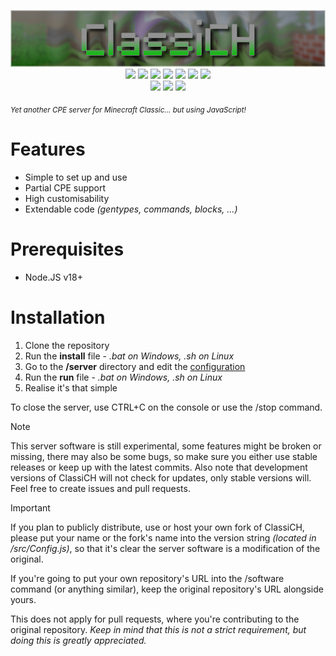 <p align="center">
  <a href="#"><img src="https://raw.githubusercontent.com/dottych/dottych/refs/heads/main/classich.png"></a>
  <br>
  <a href="https://github.com/dottych/ClassiCH/stargazers"><img src="https://img.shields.io/github/stars/dottych/ClassiCH?style=plastic"></a>
  <a href="https://github.com/dottych/ClassiCH/forks"><img src="https://img.shields.io/github/forks/dottych/ClassiCH?style=plastic"></a>
  <a href="https://github.com/dottych/ClassiCH/watchers"><img src="https://img.shields.io/github/watchers/dottych/ClassiCH?style=plastic"></a>
  <a href="https://github.com/dottych/ClassiCH/graphs/contributors"><img src="https://img.shields.io/github/contributors/dottych/ClassiCH?style=plastic"></a>
  <a href="https://github.com/dottych/ClassiCH/issues"><img src="https://img.shields.io/github/issues/dottych/ClassiCH?style=plastic"></a>
  <a href="https://github.com/dottych/ClassiCH/pulls"><img src="https://img.shields.io/github/issues-pr/dottych/ClassiCH?style=plastic"></a>
  <a href="https://github.com/dottych/ClassiCH?tab=MIT-1-ov-file#readme"><img src="https://img.shields.io/github/license/dottych/ClassiCH?style=plastic"></a>
  <br>
  <a href="#"><img src="https://img.shields.io/github/languages/code-size/dottych/ClassiCH?style=plastic"></a>
  <a href="#"><img src="https://img.shields.io/badge/supports_CPE-yes-darklime?style=plastic"></a>
  <a href="https://github.com/dottych"><img src="https://img.shields.io/badge/made_by-dottych-darkgreen?style=plastic"></a>
</p>

<sub>*Yet another CPE server for Minecraft Classic... but using JavaScript!*</sub>

# Features
- Simple to set up and use
- Partial CPE support
- High customisability
- Extendable code *(gentypes, commands, blocks, ...)*

# Prerequisites
- Node.JS v18+

# Installation
1. Clone the repository
2. Run the **install** file - *.bat on Windows, .sh on Linux*
3. Go to the **/server** directory and edit the [configuration](https://github.com/dottych/ClassiCH/wiki/Configuration)
4. Run the **run** file - *.bat on Windows, .sh on Linux*
5. Realise it's that simple

To close the server, use CTRL+C on the console or use the /stop command.

> [!NOTE]
> This server software is still experimental, some features might be broken or missing, there may also be some bugs, so make sure you either use stable releases or keep up with the latest commits.
> Also note that development versions of ClassiCH will not check for updates, only stable versions will.
> Feel free to create issues and pull requests.

> [!IMPORTANT]
> If you plan to publicly distribute, use or host your own fork of ClassiCH,
> please put your name or the fork's name into the version string *(located in /src/Config.js)*,
> so that it's clear the server software is a modification of the original.
> 
> If you're going to put your own repository's URL into the /software command (or anything similar),
> keep the original repository's URL alongside yours.
>
> This does not apply for pull requests, where you're contributing to the original repository.
> *Keep in mind that this is not a strict requirement, but doing this is greatly appreciated.*
